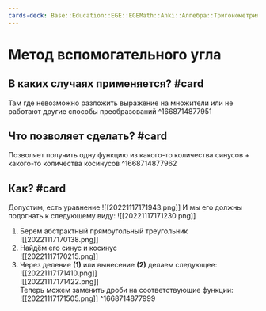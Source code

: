 ```yaml
---
cards-deck: Base::Education::EGE::EGEMath::Anki::Алгебра::Тригонометрия
---
```


# Метод вспомогательного угла
## В каких случаях применяется? #card 
Там где невозможно разложить выражение на множители или не работают другие способы преобразований
^1668714877951

## Что позволяет сделать? #card 
Позволяет получить одну функцию из какого-то количества синусов + какого-то количества косинусов
^1668714877962

## Как? #card 
Допустим, есть уравнение 
![[20221117171943.png]]
И мы его должны подогнать к следующему виду:
![[20221117171230.png]]
1. Берем абстрактный прямоугольный треугольник<br> ![[20221117170138.png]]
2. Найдём его синус и косинус<br>![[20221117170215.png]]
3. Через деление **(1)** или вынесение **(2)** делаем следующее:<br>![[20221117171410.png]]<br>![[20221117171422.png]]<br>Теперь можем заменить дроби на соответствующие функции:<br>![[20221117171505.png]]
^1668714877999
